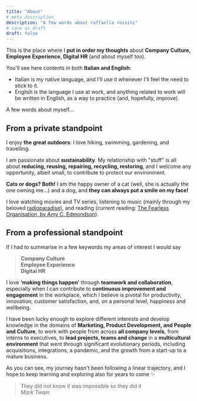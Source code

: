 ```yaml
---
title: "About"
# meta description
description: "A few words about raffaella rossini"
# save as draft
draft: false
---
```

This is the place where I **put in order my thoughts** about **Company Culture, Employee Experience, Digital HR** (and about myself too).

You'll see here contents in both **Italian and English**: 
- Italian is my native language, and I'll use it whenever I'll feel the need to stick to it.
- English is the language I use at work, and anything related to work will be written in English, as a way to practice (and, hopefully, improve).

A few words about myself...

## From a private standpoint

I enjoy **the great outdoors**: I love hiking, swimming, gardening, and travelling.

I am passionate about **sustainability**. My relationship with "stuff" is all about **reducing, reusing, repairing, recycling, restoring**, and I welcome any opportunity, albeit small, to contribute to protect our environment.

**Cats or dogs? Both!** I am the happy owner of a cat (well, she is actually the one owning me...) and a dog, and **they can always put a smile on my face!**

I love watching movies and TV series, listening to music (mainly through my beloved [radioparadise](https://radioparadise.com/home)), and reading (current reading: [The Fearless Organisation, by Amy C. Edmondson](https://fearlessorganization.com/the-fearless-organization)).

## From a professional standpoint

If I had to summarise in a few keywords my areas of interest I would say

>**Company Culture**<br>
>**Employee Experience**<br>
>**Digital HR**<br>

I love **‘making things happen’** through **teamwork and collaboration**, especially when I can contribute to **continuous improvement and engagement** in the workplace, which I believe is pivotal for productivity, innovation, customer satisfaction, and, on a personal level, happiness and wellbeing.

I have been lucky enough to explore different interests and develop knowledge in the domains of **Marketing, Product Development, and People and Culture**, to work with people from across **all company levels**, from interns to executives, to **lead projects, teams and change** in a **multicultural environment** that went through significant evolutionary periods, including acquisitions, integrations, a pandemic, and the growth from a start-up to a mature business.

As you can see, my journey hasn't been following a linear trajectory, and I hope to keep learning and exploring also for years to come :sparkles:

>They did not know it was impossible so they did it<br>
>_Mark Twain_
